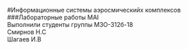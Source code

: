 #Информационные системы аэросмическийх комплексов
###Лабораторные работы
MAI<br>
Выполнили студенты группы М3О-312б-18<br>
Смирнов Н.С <br>
Шагаев И.В<br>

